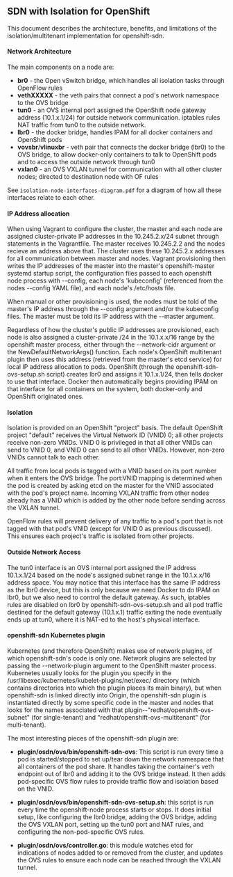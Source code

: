 ## SDN with Isolation for OpenShift

This document describes the architecture, benefits, and limitations of the isolation/multitenant implementation for openshift-sdn.

#### Network Architecture

The main components on a node are:

* **br0** - the Open vSwitch bridge, which handles all isolation tasks through OpenFlow rules
* **vethXXXXX** - the veth pairs that connect a pod's network namespace to the OVS bridge
* **tun0** - an OVS internal port assigned the OpenShift node gateway address (10.1.x.1/24) for outside network communication.  iptables rules NAT traffic from tun0 to the outside network.
* **lbr0** - the docker bridge, handles IPAM for all docker containers and OpenShift pods
* **vovsbr**/**vlinuxbr** - veth pair that connects the docker bridge (lbr0) to the OVS bridge, to allow docker-only containers to talk to OpenShift pods and to access the outside network through tun0
* **vxlan0** - an OVS VXLAN tunnel for communication with all other cluster nodes; directed to destination node with OF rules

See `isolation-node-interfaces-diagram.pdf` for a diagram of how all these interfaces relate to each other.

#### IP Address allocation

When using Vagrant to configure the cluster, the master and each node are assigned cluster-private IP addresses in the 10.245.2.x/24 subnet through statements in the Vagrantfile.  The master receives 10.245.2.2 and the nodes recieve an address above that.  The cluster uses these 10.245.2.x addresses for all communication between master and nodes.  Vagrant provisioning then writes the IP addresses of the master into the master's openshift-master systemd startup script, the configuration files passed to each openshift node process with --config, each node's 'kubeconfig' (referenced from the nodes --config YAML file), and each node's /etc/hosts file.

When manual or other provisioning is used, the nodes must be told of the master's IP address through the --config argument and/or the kubeconfig files.  The master must be told its IP address with the --master argument.

Regardless of how the cluster's public IP addresses are provisioned, each node is also assigned a cluster-private /24 in the 10.1.x.x/16 range by the openshift master process, either through the --network-cidr argument or the NewDefaultNetworkArgs() function.  Each node's OpenShift multitenant plugin then uses this address (retrieved from the master's etcd service) for local IP address allocation to pods.  OpenShift (through the openshift-sdn-ovs-setup.sh script) creates lbr0 and assigns it 10.1.x.1/24, then tells docker to use that interface.  Docker then automatically begins providing IPAM on that interface for all containers on the system, both docker-only and OpenShift originated ones.

#### Isolation

Isolation is provided on an OpenShift "project" basis.  The default OpenShift project "default" receives the Virtual Network ID (VNID) 0; all other projects receive non-zero VNIDs.  VNID 0 is privileged in that all other VNIDs can send to VNID 0, and VNID 0 can send to all other VNIDs.  However, non-zero VNIDs cannot talk to each other.

All traffic from local pods is tagged with a VNID based on its port number when it enters the OVS bridge.  The port:VNID mapping is determined when the pod is created by asking etcd on the master for the VNID associated with the pod's project name.  Incoming VXLAN traffic from other nodes already has a VNID which is added by the other node before sending across the VXLAN tunnel.

OpenFlow rules will prevent delivery of any traffic to a pod's port that is not tagged with that pod's VNID (except for VNID 0 as previous discussed).  This ensures each project's traffic is isolated from other projects.

#### Outside Network Access

The tun0 interface is an OVS internal port assigned the IP address 10.1.x.1/24 based on the node's assigned subnet range in the 10.1.x.x/16 address space.  You may notice that this interface has the same IP address as the lbr0 device, but this is only because we need Docker to do IPAM on lbr0, but we also need to control the default gateway.  As such, iptables rules are disabled on lbr0 by openshift-sdn-ovs-setup.sh and all pod traffic destined for the default gateway (10.1.x.1) traffic exiting the node eventually ends up at tun0, where it is NAT-ed to the host's physical interface.

#### openshift-sdn Kubernetes plugin

Kubernetes (and therefore OpenShift) makes use of network plugins, of which openshift-sdn's code is only one.  Network plugins are selected by passing the --network-plugin argument to the OpenShift master process.  Kubernetes usually looks for the plugin you specify in the /usr/libexec/kubernetes/kubelet-plugins/net/exec/ directory (which contains directories into which the plugin places its main binary), but when openshift-sdn is linked directly into Origin, the openshift-sdn plugin is instantiated directly by some specific code in the master and nodes that looks for the names associated with that plugin--"redhat/openshift-ovs-subnet" (for single-tenant) and "redhat/openshift-ovs-multitenant" (for multi-tenant).

The most interesting pieces of the openshift-sdn plugin are:

* **plugin/osdn/ovs/bin/openshift-sdn-ovs**: This script is run every time a pod is started/stopped to set up/tear down the network namespace that all containers of the pod share.  It handles taking the container's veth endpoint out of lbr0 and adding it to the OVS bridge instead.  It then adds pod-specific OVS flow rules to provide traffic flow and isolation based on the VNID.

* **plugin/osdn/ovs/bin/openshift-sdn-ovs-setup.sh**: this script is run every time the openshift-node process starts or stops.  It does initial setup, like configuring the lbr0 bridge, adding the OVS bridge, adding the OVS VXLAN port, setting up the tun0 port and NAT rules, and configuring the non-pod-specific OVS rules.

* **plugin/osdn/ovs/controller.go**: this module watches etcd for indications of nodes added to or removed from the cluster, and updates the OVS rules to ensure each node can be reached through the VXLAN tunnel.

